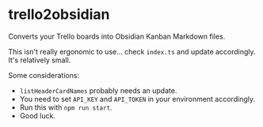 # trello2obsidian
Converts your Trello boards into Obsidian Kanban Markdown files.

This isn't really ergonomic to use... check `index.ts` and update accordingly. It's relatively small.

Some considerations:
- `listHeaderCardNames` probably needs an update.
- You need to set `API_KEY` and `API_TOKEN` in your environment accordingly.
- Run this with `npm run start`.
- Good luck.
